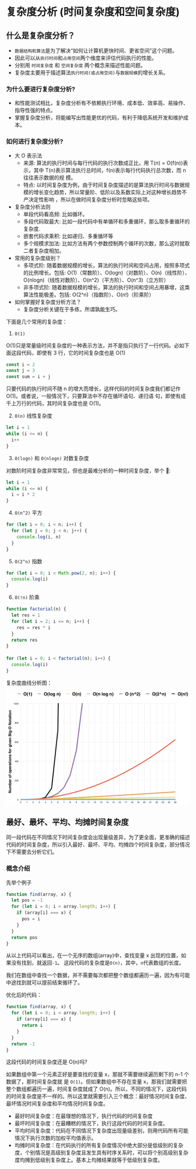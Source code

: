 # 复杂度分析 (时间复杂度和空间复杂度)

## 什么是复杂度分析？

- `数据结构和算法`是为了解决“如何让计算机更快时间、更省空间”这个问题。
- 因此可以从`执行时间`和`占用空间`两个维度来评估代码执行的性能。
- 分别用 `时间复杂度` 和 `空间复杂度` 两个概念来描述性能问题。
- 复杂度主要用于描述算法`执行时间(或占用空间)`与`数据规模`的增长关系。

### 为什么要进行复杂度分析?

- 和性能测试相比，复杂度分析有不依赖执行环境、成本低、效率高、易操作、指导性强的特点。
- 掌握复杂度分析，将能编写出性能更优的代码，有利于降低系统开发和维护成本。

### 如何进行复杂度分析?

- 大 O 表示法
  - 来源: 算法的执行时间与每行代码的执行次数成正比，用 T(n) = O(f(n))表示，其中 T(n)表示算法执行总时间，f(n)表示每行代码执行总次数，而 n 往往表示数据的规 模。
  - 特点: 以时间复杂度为例，由于时间复杂度描述的是算法执行时间与数据规模的增长变化趋势，所以常量阶、低阶以及系数实际上对这种增长趋势不产决定性影响 ，所以在做时间复杂度分析时忽略这些项。
- 复杂度分析法则
  - 单段代码看高频: 比如循环。
  - 多段代码取最大: 比如一段代码中有单循环和多重循环，那么取多重循环的复杂度.
  - 嵌套代码求乘积: 比如递归、多重循环等
  - 多个规模求加法: 比如方法有两个参数控制两个循环的次数，那么这时就取二者复杂度相加。
- 常用的复杂度级别？
  - 多项式阶: 随着数据规模的增长，算法的执行时间和空间占用，按照多项式的比例增长。包括: O(1)（常数阶）、O(logn)（对数阶）、O(n)（线性阶）、O(nlogn)（线性对数阶）、O(n^2)（平方阶）、O(n^3)（立方阶）
  - 非多项式阶: 随着数据规模的增长，算法的执行时间和空间占用暴增，这类算法性能极差。包括: O(2^n)（指数阶）、O(n!)（阶乘阶）
- 如何掌握好复杂度分析方法？
  - 复杂度分析关键在于多练，所谓孰能生巧。

下面是几个常用的复杂度：

1. `O(1)`

O(1)只是常量级时间复杂度的一种表示方法，并不是指只执行了一行代码。必如下面这段代码，即使有 3 行，它的时间复杂度也是 O(1)

```js
const i = 2
const j = 3
const sum = i + j
```

只要代码的执行时间不随 n 的增大而增长，这样代码的时间复杂度我们都记作 O(1)。或者说，一般情况下，只要算法中不存在循环语句、递归语 句，即使有成千上万行的代码，其时间复杂度也是 Ο(1)。

2. `O(n)` 线性复杂度

```js
let i = 1
while (i <= n) {
  i++
}
```

3. `O(logn)` 和 `O(nlogn)` 对数复杂度

对数阶时间复杂度非常常见，但也是最难分析的一种时间复杂度，举个 🌰:

```js
let i = 1
while (i <= n) {
  i = i * 2
}
```

4. `O(n^2)` 平方

```js
for (let i = 0; i < n; i++) {
  for (let j = 0; j < n; j++) {
    console.log(i, n)
  }
}
```

5. `O(2^n)` 指数

```js
for (let i = 0; i < Math.pow(2, n); i++) {
  console.log(i)
}
```

6. `O(!n)` 阶乘

```js
function factorial(n) {
  let res = 1
  for (let i = 2; i <= n; i++) {
    res = res * i
  }
  return res
}

for (let i = 0; i < factorial(n); i++) {
  console.log(i)
}
```

复杂度曲线分析图：

![复杂度分析](./images/big-o.png)

## 最好、最坏、平均、均摊时间复杂度

同一段代码在不同情况下时间复杂度会出现量级差异，为了更全面，更准确的描述代码的时间复杂度，所以引入最好、最坏、平均、均摊四个时间复杂度，部分情况下不需要去分析它们。

### 概念介绍

先举个例子

```js
function find(array, x) {
  let pos = -1
  for (let i = 0; i < array.length; i++) {
    if (array[i] === x) {
      pos = i
    }
  }
  return pos
}
```

从以上代码可以看出，在一个无序的数组(array)中，查找变量 x 出现的位置，如果没有找到，就返回`-1`。
这段代码的复杂度是`O(n)`，其中，`n`代表数组的长度。

我们在数组中查找一个数据，并不需要每次都把整个数组都遍历一遍，因为有可能中途找到就可以提前结束循环了。

优化后的代码：

```js
function find(array, x) {
  for (let i = 0; i < array.length; i++) {
    if (array[i] === x) {
      return i
    }
  }
  return -1
}
```

这段代码的时间复杂度还是 O(n)吗?

如果数组中第一个元素正好是要查找的变量 x，那就不需要继续遍历剩下的 n-1 个数据了，那时间复杂度就
是 `O(1)`。但如果数组中不存在变量 x，那我们就需要把整个数组都遍历一遍，时间复杂度就成了 O(n)。所以，不同的情况下，这段代码的时间复杂度是不一样的。所以这里就需要引入三个概念：最好情况时间复杂度、最坏情况时间复杂度和平均情况时间复杂度。

- 最好时间复杂度：在最理想的情况下，执行代码的时间复杂度
- 最坏时间复杂度：在最糟糕的情况下，执行这段代码的时间复杂度。
- 平均时间复杂度：代码在不同情况下复杂度出现量级差别，则用代码所有可能情况下执行次数的加权平均值表示。
- 均摊时间复杂度：在代码执行的所有复杂度情况中绝大部分是低级别的复杂度，个别情况是高级别复杂度且发生具有时序关系时，可以将个别高级别复杂度均摊到低级别复杂度上。基本上均摊结果就等于低级别复杂度。
